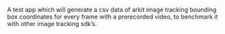 A test app which will generate a csv data of arkit image tracking bounding box coordinates for every frame with a prerecorded video, to benchmark it with other image tracking sdk’s.
